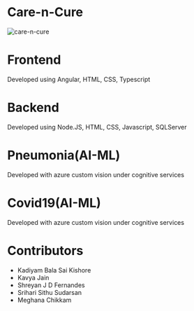 # Care-n-Cure
![care-n-cure](https://care-n-cure.azurewebsites.net/assets/images/title.PNG)

# Frontend 
Developed using Angular, HTML, CSS, Typescript


# Backend
Developed using Node.JS, HTML, CSS, Javascript, SQLServer

# Pneumonia(AI-ML)
Developed with azure custom vision under cognitive services

# Covid19(AI-ML)
Developed with azure custom vision under cognitive services

# Contributors
* Kadiyam Bala Sai Kishore <br/>
* Kavya Jain <br/>
* Shreyan J D Fernandes <br/>
* Srihari Sithu Sudarsan <br/>
* Meghana Chikkam
